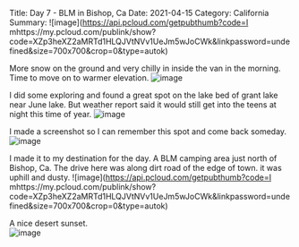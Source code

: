 Title: Day 7 - BLM in Bishop, Ca
Date: 2021-04-15
Category: California
Summary: ![image](https://api.pcloud.com/getpubthumb?code=I mhttps://my.pcloud.com/publink/show?code=XZp3heXZ2aMRTd1HLQJVtNVv1UeJm5wJoCWk&linkpassword=undefined&size=700x700&crop=0&type=autok)

More snow on the ground and very chilly in inside the van in the morning.  Time to move on to warmer elevation.
![image](https://api.pcloud.com/getpubthumb?code=XZhaheXZVIzT5gN9haLiaAB4aFQqkQKUHEEk&linkpassword=undefined&size=700x700&crop=0&type=autok)

I did some exploring and found a great spot on the lake bed of grant lake near June lake.  But weather report said it would still get into the teens at night this time of year.
![image](https://api.pcloud.com/getpubthumb?code=XZPaheXZVeBazhQs4P0Qmp9HfnKPRJGR0uuk&linkpassword=undefined&size=700x700&crop=0&type=autok)

I made a screenshot so I can remember this spot and come back  someday.
![image](https://api.pcloud.com/getpubthumb?code=https://my.pcloud.com/publink/show?code=XZLGheXZelw0Jt0gmxBJKetgyHfEbREdavVX&linkpassword=undefined&size=700x700&crop=0&type=autok)

I made it to my destination for the day.  A BLM camping area just north of Bishop, Ca.  The drive here was along dirt  road of the edge of town.  it was uphill and dusty. 
![image](https://api.pcloud.com/getpubthumb?code=I mhttps://my.pcloud.com/publink/show?code=XZp3heXZ2aMRTd1HLQJVtNVv1UeJm5wJoCWk&linkpassword=undefined&size=700x700&crop=0&type=autok)

A nice desert sunset.   
![image](https://api.pcloud.com/getpubthumb?code=XZl3heXZveQWw0vlMqSepPfxoEiDXQTMVU07&linkpassword=undefined&size=700x700&crop=0&type=autok)

